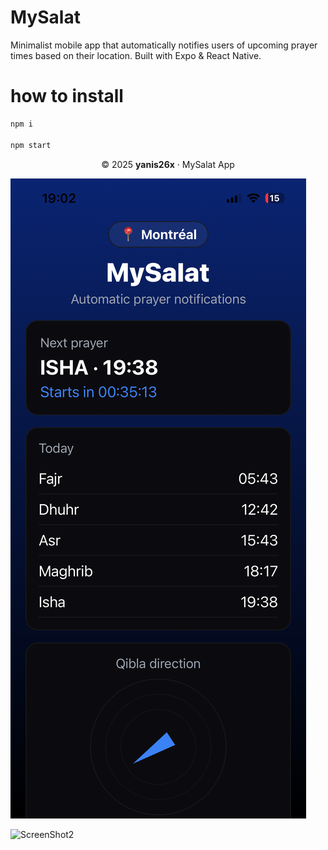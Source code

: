 # MySalat
Minimalist mobile app that automatically notifies users of upcoming prayer times based on their location. Built with Expo &amp; React Native.

# how to install
```bash
npm i

npm start
```
<p align="center">© 2025 <b>yanis26x</b> · MySalat App</p>


![ScreenShot1](https://github.com/yanis26x/MySalat/blob/main/assets/screen/screen1.PNG)

![ScreenShot2](https://github.com/yanis26x/MySalat/blob/main/assets/screen/screen2.PNG)
